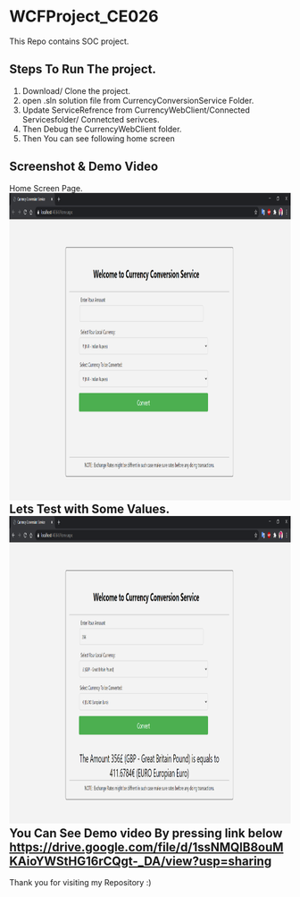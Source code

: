 # WCFProject_CE026
This Repo contains SOC project.


Steps To Run The project.
----------------------
1. Download/ Clone the project.
2. open .sln solution file  from CurrencyConversionService Folder.
3. Update ServiceRefrence from CurrencyWebClient/Connected Servicesfolder/ Connetcted serivces.
4. Then Debug the CurrencyWebClient folder.
5. Then You can see following home screen

Screenshot & Demo Video
----------------------
Home Screen Page.
<a style="float:right" target="_blank">
  <img alt="PicSciP Demo Video" src="Homepage (1).PNG" width="1200" height="550" />
</a>

Lets Test with Some Values.
<a style="float:right" target="_blank">
  <img alt="PicSciP Demo Video" src="Homepage (2).PNG" width="1200" height="550" />
</a>
----------------------
You Can See Demo video By pressing link below
https://drive.google.com/file/d/1ssNMQlB8ouMKAioYWStHG16rCQgt-_DA/view?usp=sharing
----------------------
Thank you for visiting my Repository :)
